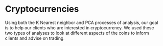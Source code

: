 # Cryptocurrencies

Using both the K Nearest neighbor and PCA processes of analysis, our goal is to help our clients who are interested in cryptocurrency. We used these two types of analyses to look at different aspects of the coins to inform clients and advise on trading. 
